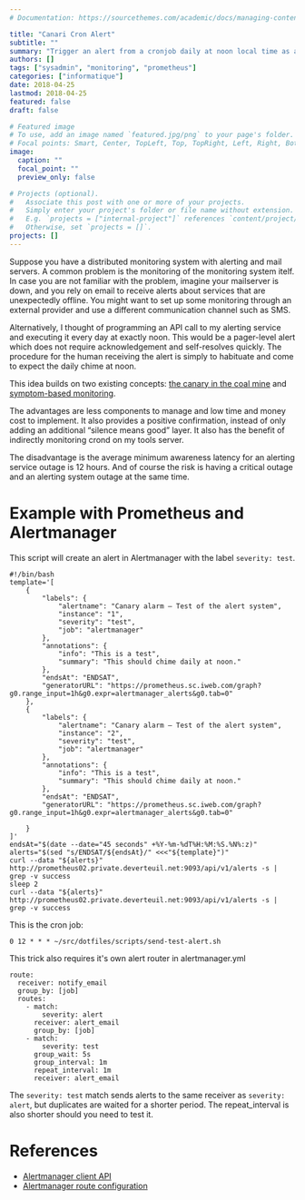 ```yaml
---
# Documentation: https://sourcethemes.com/academic/docs/managing-content/

title: "Canari Cron Alert"
subtitle: ""
summary: "Trigger an alert from a cronjob daily at noon local time as a canary alert for the monitoring of the monitoring system itself."
authors: []
tags: ["sysadmin", "monitoring", "prometheus"]
categories: ["informatique"]
date: 2018-04-25
lastmod: 2018-04-25
featured: false
draft: false

# Featured image
# To use, add an image named `featured.jpg/png` to your page's folder.
# Focal points: Smart, Center, TopLeft, Top, TopRight, Left, Right, BottomLeft, Bottom, BottomRight.
image:
  caption: ""
  focal_point: ""
  preview_only: false

# Projects (optional).
#   Associate this post with one or more of your projects.
#   Simply enter your project's folder or file name without extension.
#   E.g. `projects = ["internal-project"]` references `content/project/deep-learning/index.md`.
#   Otherwise, set `projects = []`.
projects: []
---
```


Suppose you have a distributed monitoring system with alerting and
mail servers. A common problem is the monitoring of the monitoring
system itelf. In case you are not familiar with the problem, imagine
your mailserver is down, and you rely on email to receive alerts
about services that are unexpectedly offline. You might want to set
up some monitoring through an external provider and use a different
communication channel such as SMS.

Alternatively, I thought of programming an API call to my alerting
service and executing it every day at exactly noon. This would be
a pager-level alert which does not require acknowledgement and
self-resolves quickly. The procedure for the human receiving the alert
is simply to habituate and come to expect the daily chime at noon.

This idea builds on two existing concepts:
[the canary in the coal mine](https://en.wikipedia.org/wiki/Sentinel_species#Historical_examples) and 
[symptom-based monitoring](https://docs.google.com/document/d/199PqyG3UsyXlwieHaqbGiWVa8eMWi8zzAn0YfcApr8Q/edit?usp=sharing).

The advantages are less components to manage and low time and money cost
to implement. It also provides a positive confirmation, instead of only
adding an additional “silence means good” layer. It also has the
benefit of indirectly monitoring crond on my tools server.

The disadvantage is the average minimum awareness latency for an
alerting service outage is 12 hours. And of course the risk is having a
critical outage and an alerting system outage at the same time.


# Example with Prometheus and Alertmanager

This script will create an alert in Alertmanager with the label `severity: test`.

    #!/bin/bash
    template='[
        {
            "labels": {
                "alertname": "Canary alarm — Test of the alert system",
                "instance": "1",
                "severity": "test",
                "job": "alertmanager"
            },
            "annotations": {
                "info": "This is a test",
                "summary": "This should chime daily at noon."
            },
            "endsAt": "ENDSAT",
            "generatorURL": "https://prometheus.sc.iweb.com/graph?g0.range_input=1h&g0.expr=alertmanager_alerts&g0.tab=0"
        },
        {
            "labels": {
                "alertname": "Canary alarm — Test of the alert system",
                "instance": "2",
                "severity": "test",
                "job": "alertmanager"
            },
            "annotations": {
                "info": "This is a test",
                "summary": "This should chime daily at noon."
            },
            "endsAt": "ENDSAT",
            "generatorURL": "https://prometheus.sc.iweb.com/graph?g0.range_input=1h&g0.expr=alertmanager_alerts&g0.tab=0"
    
        }
    ]'
    endsAt="$(date --date="45 seconds" +%Y-%m-%dT%H:%M:%S.%N%:z)"
    alerts="$(sed "s/ENDSAT/${endsAt}/" <<<"${template}")"
    curl --data "${alerts}" http://prometheus02.private.deverteuil.net:9093/api/v1/alerts -s | grep -v success
    sleep 2
    curl --data "${alerts}" http://prometheus02.private.deverteuil.net:9093/api/v1/alerts -s | grep -v success


This is the cron job:

    0 12 * * * ~/src/dotfiles/scripts/send-test-alert.sh

This trick also requires it's own alert router in alertmanager.yml

    route:
      receiver: notify_email
      group_by: [job]
      routes:
        - match:
            severity: alert
          receiver: alert_email
          group_by: [job]
        - match:
            severity: test
          group_wait: 5s
          group_interval: 1m
          repeat_interval: 1m
          receiver: alert_email

The `severity: test` match sends alerts to the same receiver as
`severity: alert`, but duplicates are waited for a shorter period. The
repeat\_interval is also shorter should you need to test it.


# References

 * [Alertmanager client API](https://prometheus.io/docs/alerting/clients/)
 * [Alertmanager route configuration](https://prometheus.io/docs/alerting/configuration/#%3Croute%3E)
